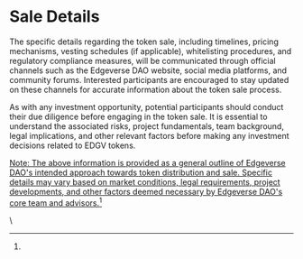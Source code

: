 # Sale Details

The specific details regarding the token sale, including timelines, pricing mechanisms, vesting schedules (if applicable), whitelisting procedures, and regulatory compliance measures, will be communicated through official channels such as the Edgeverse DAO website, social media platforms, and community forums. Interested participants are encouraged to stay updated on these channels for accurate information about the token sale process.

As with any investment opportunity, potential participants should conduct their due diligence before engaging in the token sale. It is essential to understand the associated risks, project fundamentals, team background, legal implications, and other relevant factors before making any investment decisions related to EDGV tokens.

[Note: The above information is provided as a general outline of Edgeverse DAO's intended approach towards token distribution and sale. Specific details may vary based on market conditions, legal requirements, project developments, and other factors deemed necessary by Edgeverse DAO's core team and advisors.](#user-content-fn-1)[^1]

\


[^1]: 
